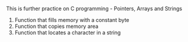 This is further practice on C programming - Pointers, Arrays and Strings
1. Function that fills memory with a constant byte
2. Function that copies memory area
3. Function that locates a character in a string
